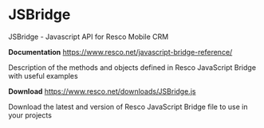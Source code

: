 # JSBridge
JSBridge - Javascript API for Resco Mobile CRM

**Documentation**
https://www.resco.net/javascript-bridge-reference/

Description of the methods and objects defined in Resco JavaScript Bridge with useful examples

**Download**
https://www.resco.net/downloads/JSBridge.js

Download the latest and version of Resco JavaScript Bridge file to use in your projects
